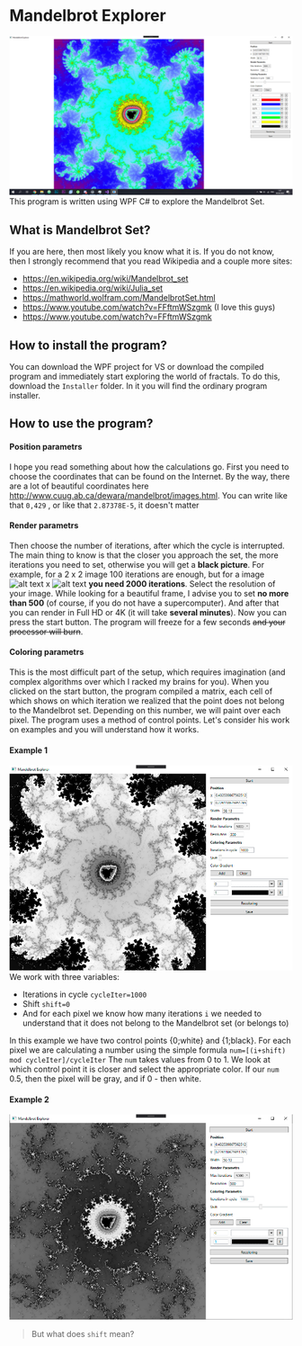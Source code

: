 # Mandelbrot Explorer
![alt text](/Img/Program.jpg)
This program is written using WPF C# to explore the Mandelbrot Set. 

## What is Mandelbrot Set?

If you are here, then most likely you know what it is. If you do not know, then I strongly recommend that you read Wikipedia and a couple more sites:
- https://en.wikipedia.org/wiki/Mandelbrot_set
- https://en.wikipedia.org/wiki/Julia_set
- https://mathworld.wolfram.com/MandelbrotSet.html
- https://www.youtube.com/watch?v=FFftmWSzgmk (I love this guys)
- https://www.youtube.com/watch?v=FFftmWSzgmk

## How to install the program?

You can download the WPF project for VS or download the compiled program and immediately start exploring the world of fractals. To do this, download the `Installer` folder. In it you will find the ordinary program installer.

## How to use the program?

#### Position parametrs
I hope you read something about how the calculations go. First you need to choose the coordinates that can be found on the Internet. By the way, there are a lot of beautiful coordinates here http://www.cuug.ab.ca/dewara/mandelbrot/images.html. You can write like that `0,429` , or like that `2.87378E-5`, it doesn't matter
#### Render parametrs
Then choose the number of iterations, after which the cycle is interrupted. The main thing to know is that the closer you approach the set, the more iterations you need to set, otherwise you will get a **black picture**. For example, for a 2 x 2 image 100 iterations are enough, but for a image ![alt text](https://bit.ly/2JKKtkY) x ![alt text](https://bit.ly/2JKKtkY) **you need 2000 iterations**.
Select the resolution of your image. While looking for a beautiful frame, I advise you to set **no more than 500** (of course, if you do not have a supercomputer). And after that you can render in Full HD or 4K (it will take **several minutes**). Now you can press the start button. The program will freeze for a few seconds ~~and your processor will burn~~.
#### Coloring parametrs
This is the most difficult part of the setup, which requires imagination (and complex algorithms over which I racked my brains for you).
When you clicked on the start button, the program compiled a matrix, each cell of which shows on which iteration we realized that the point does not belong to the Mandelbrot set. Depending on this number, we will paint over each pixel. The program uses a method of control points. Let's consider his work on examples and you will understand how it works.
#### Example 1
![Example1](/Img/Exe1.png)
We work with three variables: 
- Iterations in cycle `cycleIter=1000`
- Shift `shift=0`
- And for each pixel we know how many iterations `i` we needed to understand that it does not belong to the Mandelbrot set (or belongs to)

In this example we have two control points {0;white} and {1;black}.
For each pixel we are calculating a number using the simple formula `num=[(i+shift) mod cycleIter]/cycleIter`
The `num` takes values from 0 to 1. We look at which control point it is closer and select the appropriate color. If our `num` 0.5, then the pixel will be gray, and if 0 - then white.
#### Example 2
![Example2](/Img/Exe2.png)
>But what does `shift` mean?


